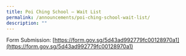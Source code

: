 ```yaml
---
title: Poi Ching School – Wait List
permalink: /announcements/poi-ching-school-wait-list/
description: ""
---
```

Form Submission: [https://form.gov.sg/5d43ad992779fc00128970a1](https://form.gov.sg/5d43ad992779fc00128970a1)